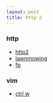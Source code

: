 ```yaml
---
layout: post
title: http 2
---
```


### http
- [http2](https://http2.github.io/http2-spec/)
- [lawnmowing](https://wycd.net/)
- [fp](https://bartoszmilewski.com/2014/10/28/category-theory-for-programmers-the-preface/)

### vim
- [ctrl w](https://stackoverflow.com/questions/1234394/selecting-resulting-files-from-grep-in-vim)
